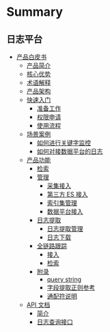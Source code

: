 # Summary

## 日志平台
* [产品白皮书]()
    * [产品简介](产品白皮书/intro/README.md)
    * [核心优势](产品白皮书/intro/benefits.md)
    * [术语解释](产品白皮书/concepts/glossary.md)
    * [产品架构](产品白皮书/concepts/architecture.md)
    * [快速入门]()
        * [准备工作](产品白皮书/quickstart/prepare.md)
        * [权限申请](产品白皮书/quickstart/perm.md)
        * [使用流程](产品白皮书/quickstart/guideline_log.md)
    * [场景案例]()
        * [如何进行关键字监控](产品白皮书/guide/keyword_monitor.md)
        * [如何对接数据平台的日志](产品白皮书/guide/bkdata_log.md)
    * [产品功能]()
        * [检索](产品白皮书/functions/search_log.md)
        * [管理]()
            * [采集接入](产品白皮书/functions/manager/collect_log.md)
            * [第三方 ES 接入](产品白皮书/functions/manager/third_es.md)
            * [索引集管理](产品白皮书/functions/manager/index_es.md)
            * [数据平台接入](产品白皮书/functions/manager/bkdata.md)
        * [日志提取]()
            * [日志提取管理](产品白皮书/functions/log_download/manage.md)
            * [日志下载](产品白皮书/functions/log_download/log_download.md)
        * [全链路跟踪]()
            * [接入](产品白皮书/functions/trace/access.md)
            * [检索](产品白皮书/functions/trace/search.md)
        * [附录]()
            * [query string](产品白皮书/functions/addenda/query_string.md)
            * [字段提取正则参考](产品白皮书/functions/addenda/regex_example.md)
            * [通配符说明](产品白皮书/functions/addenda/wildcard.md)
    * [API 文档]()
        * [简介](6.1/API文档/bk_log/README.md)
        * [日志查询接口](6.1/API文档/bk_log/zh-hans/esquery_search.md)